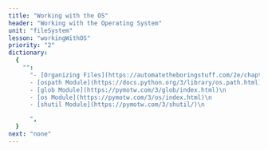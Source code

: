 ```yaml
---
title: "Working with the OS"
header: "Working with the Operating System"
unit: "fileSystem"
lesson: "workingWithOS"
priority: "2"
dictionary:
  {
    "":
      "- [Organizing Files](https://automatetheboringstuff.com/2e/chapter10/)\n
      - [ospath Module](https://docs.python.org/3/library/os.path.html)\n
      - [glob Module](https://pymotw.com/3/glob/index.html)\n
      - [os Module](https://pymotw.com/3/os/index.html)\n
      - [shutil Module](https://pymotw.com/3/shutil/)\n

      ",
  }
next: "none"
---
```


